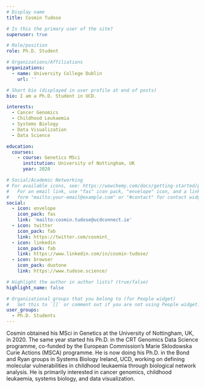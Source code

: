```yaml
---
# Display name
title: Cosmin Tudose

# Is this the primary user of the site?
superuser: true

# Role/position
role: Ph.D. Student

# Organizations/Affiliations
organizations:
  - name: University College Dublin
    url: ''

# Short bio (displayed in user profile at end of posts)
bio: I am a Ph.D. Student in UCD. 

interests:
  - Cancer Genomics
  - Childhood Leukaemia
  - Systems Biology
  - Data Visualization
  - Data Science

education:
  courses:
    - course: Genetics MSci
      institution: University of Nottingham, UK
      year: 2020

# Social/Academic Networking
# For available icons, see: https://wowchemy.com/docs/getting-started/page-builder/#icons
#   For an email link, use "fas" icon pack, "envelope" icon, and a link in the
#   form "mailto:your-email@example.com" or "#contact" for contact widget.
social:
  - icon: envelope
    icon_pack: fas
    link: 'mailto:cosmin.tudose@ucdconnect.ie'
  - icon: twitter
    icon_pack: fab
    link: https://twitter.com/cosmint_
  - icon: linkedin
    icon_pack: fab
    link: https://www.linkedin.com/in/cosmin-tudose/
  - icon: browser
    icon_pack: duotone
    link: https://www.tudose.science/

# Highlight the author in author lists? (true/false)
highlight_name: false

# Organizational groups that you belong to (for People widget)
#   Set this to `[]` or comment out if you are not using People widget.
user_groups:
  - Ph.D. Students
---
```


Cosmin obtained his MSci in Genetics at the University of Nottingham, UK, in 2020. The same year started his Ph.D. in the CRT Genomics Data Science programme, co-funded by the European Commission’s Marie Sklodowska Curie Actions (MSCA) programme. He is now doing his Ph.D. in the Bond and Ryan groups in Systems Biology Ireland, UCD, working on defining molecular vulnerabilities in childhood leukaemia through biological network analysis. He is primarily interested in cancer genomics, childhood leukaemia, systems biology, and data visualization.
